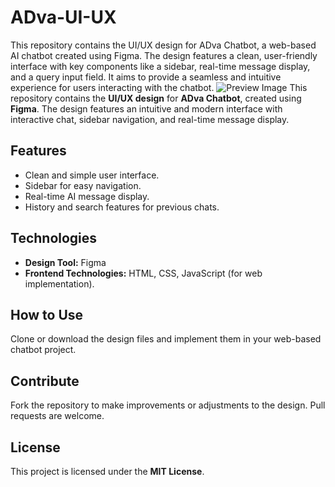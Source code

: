 # ADva-UI-UX
This repository contains the UI/UX design for ADva Chatbot, a web-based AI chatbot created using Figma. The design features a clean, user-friendly interface with key components like a sidebar, real-time message display, and a query input field. It aims to provide a seamless and intuitive experience for users interacting with the chatbot.
![Preview Image](images/preview.png)
This repository contains the **UI/UX design** for **ADva Chatbot**, created using **Figma**. The design features an intuitive and modern interface with interactive chat, sidebar navigation, and real-time message display.

## Features
- Clean and simple user interface.
- Sidebar for easy navigation.
- Real-time AI message display.
- History and search features for previous chats.

## Technologies
- **Design Tool:** Figma
- **Frontend Technologies:** HTML, CSS, JavaScript (for web implementation).

## How to Use
Clone or download the design files and implement them in your web-based chatbot project.

## Contribute
Fork the repository to make improvements or adjustments to the design. Pull requests are welcome.

## License
This project is licensed under the **MIT License**.
